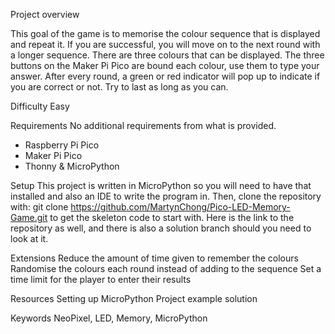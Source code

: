 Project overview

This goal of the game is to memorise the colour sequence that is displayed and repeat it. If you are successful, you will move on to the next round with a longer sequence.
There are three colours that can be displayed. The three buttons on the Maker Pi Pico are bound each colour, use them to type your answer.
After every round, a green or red indicator will pop up to indicate if you are correct or not. Try to last as long as you can.

Difficulty
Easy

Requirements
No additional requirements from what is provided.
- Raspberry Pi Pico
- Maker Pi Pico
- Thonny & MicroPython

Setup
This project is written in MicroPython so you will need to have that installed and also an IDE to write the program in.
Then, clone the repository with:
git clone https://github.com/MartynChong/Pico-LED-Memory-Game.git
to get the skeleton code to start with.
Here is the link to the repository as well, and there is also a solution branch should you need to look at it.

Extensions
Reduce the amount of time given to remember the colours
Randomise the colours each round instead of adding to the sequence
Set a time limit for the player to enter their results

Resources
Setting up MicroPython
Project example solution

Keywords
NeoPixel, LED, Memory, MicroPython
